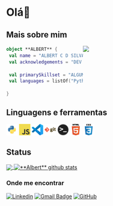 # Olá👋



## Mais sobre mim

<img align="right" width="300" src="https://i2.wp.com/allhtaccess.info/wp-content/uploads/2018/03/programming.gif?fit=1281%2C716&ssl=1" />

```kotlin
object **ALBERT** {
 val name = "ALBERT C D SILVA"
 val acknowledgements = "DEV FULL STACK"

 val primarySkillset = "ALGUMAS HABILIDADES"
 val languages = listOf("Python", "JavaScript", "HTML/CSS" )

}
```

## Linguagens e ferramentas

<code><img height="30" src="https://raw.githubusercontent.com/github/explore/80688e429a7d4ef2fca1e82350fe8e3517d3494d/topics/python/python.png"></code>
<code><img height="30" src="https://raw.githubusercontent.com/github/explore/80688e429a7d4ef2fca1e82350fe8e3517d3494d/topics/javascript/javascript.png"></code>
<code><img height="30" src="https://raw.githubusercontent.com/github/explore/80688e429a7d4ef2fca1e82350fe8e3517d3494d/topics/visual-studio-code/visual-studio-code.png"></code>
<code><img height="30" src="https://raw.githubusercontent.com/github/explore/80688e429a7d4ef2fca1e82350fe8e3517d3494d/topics/git/git.png"></code>
<code><img height="30" src="https://raw.githubusercontent.com/github/explore/80688e429a7d4ef2fca1e82350fe8e3517d3494d/topics/terminal/terminal.png"></code>
<code><img height="30" src="https://raw.githubusercontent.com/github/explore/80688e429a7d4ef2fca1e82350fe8e3517d3494d/topics/html/html.png"></code>
<code><img height="30" src="https://raw.githubusercontent.com/github/explore/80688e429a7d4ef2fca1e82350fe8e3517d3494d/topics/css/css.png"></code>

## Status

<a href="https://github.com/Gurupreet">
  <img align="center" src="https://github-readme-stats.vercel.app/api/top-langs/?username=AlbertD3V&theme=dracula&hide_langs_below=1" />
</a>

<a href="https://github.com/Gurupreet">
 <img align="center" src="https://github-readme-stats.vercel.app/api?username=AlbertD3V&show_icons=true&theme=dracula&line_height=27" alt="**Albert** github stats"/>
</a>

[website]: https://codedev.ga/
[twitter]: https://twitter.com/SEUTWITTER
[youtube]: https://www.youtube.com/user/SEUYOUTUBE/
[instagram]: https://www.instagram.com/SEUINSTAGRAM/
[linkedin]: https://www.linkedin.com/in/SEULINKEDIN/

<br>

<h3>Onde me encontrar</h3>

[![Linkedin](https://img.shields.io/badge/-Albert_Dias-blue?style=flat-square&logo=Linkedin&logoColor=white&link=https://br.linkedin.com/in/albert-dias-9b2926187?trk=people-guest_people_search-card)](https://br.linkedin.com/in/albert-dias-9b2926187?trk=people-guest_people_search-card)
[![Gmail Badge](https://img.shields.io/badge/-albrtcd@gmail.com-006bed?style=flat-square&logo=Gmail&logoColor=white&link=mailto:SEU-EMAIL)](mailto:albrtcd@gmail.com)
[![GitHub](https://img.shields.io/github/followers/AlbertD3V?label=follow&style=social)](https://github.com/AlbertD3V)
